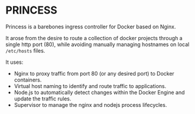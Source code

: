 PRINCESS
========

Princess is a barebones ingress controller for Docker based on Nginx.

It arose from the desire to route a collection of docker projects through
a single http port (80), while avoiding manually managing hostnames on
local `/etc/hosts` files.

It uses:

- Nginx to proxy traffic from port 80 (or any desired port) to Docker containers.
- Virtual host naming to identify and route traffic to applications.
- Node.js to automatically detect changes within the Docker Engine and update the traffic rules.
- Supervisor to manage the nginx and nodejs process lifecycles.
